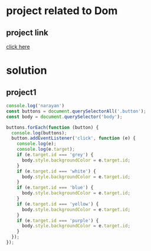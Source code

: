 # project related to Dom

## project link
[click here](https://stackblitz.com/edit/stackblitz-starters-889uhw?file=index.html)

# solution

## project1

```javascript
console.log('narayan')
const buttons = document.querySelectorAll('.button');
const body = document.querySelector('body');

buttons.forEach(function (button) {
  console.log(buttons);
  button.addEventListener('click', function (e) {
    console.log(e);
    console.log(e.target);
    if (e.target.id === 'grey') {
      body.style.backgroundColor = e.target.id;
    }
    if (e.target.id === 'white') {
      body.style.backgroundColor = e.target.id;
    }
    if (e.target.id === 'blue') {
      body.style.backgroundColor = e.target.id;
    }
    if (e.target.id === 'yellow') {
      body.style.backgroundColor = e.target.id;
    }
    if (e.target.id === 'purple') {
      body.style.backgroundColor = e.target.id;
    }
  });
});



```